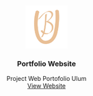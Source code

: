 <div id="top"></div>

<!-- PROJECT LOGO -->
<br />
<div align="center">
    <img src="assets/img/icon2.png" alt="Logo" Width="100" height="100">

  <h3 align="center">Portfolio Website</h3>

  <p align="center">
    Project Web Portofolio Ulum
    <br />
    <a href="https://ulumfr.github.io/Portofolio/">View Website</a>
  </p>
</div>


